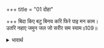 +++
title = "01 दोहा"

+++
बिदा किए बटु बिनय करि फिरे पाइ मन काम।  
उतरि नहाए जमुन जल जो सरीर सम स्याम॥109॥  

<details><summary>भावार्थ</summary>

तदनन्तर श्री रामजी ने विनती करके चारों ब्रह्मचारियों को विदा किया, वे मनचाही वस्तु (अनन्य भक्ति) पाकर लौटे। यमुनाजी के पार उतरकर सबने यमुनाजी के जल में स्नान किया, जो श्री रामचन्द्रजी के शरीर के समान ही श्याम रङ्ग का था॥109॥  
</details>



